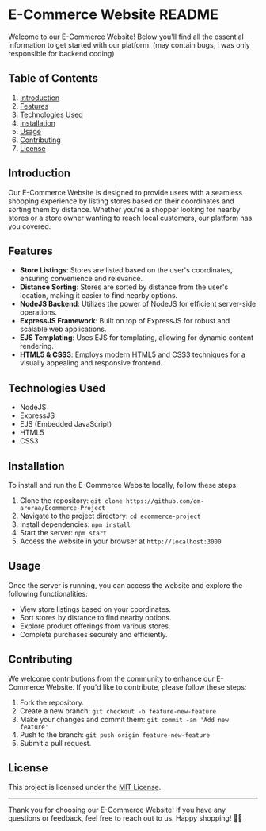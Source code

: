 # E-Commerce Website README

Welcome to our E-Commerce Website! Below you'll find all the essential information to get started with our platform.
(may contain bugs, i was only responsible for backend coding)

## Table of Contents

1. [Introduction](#introduction)
2. [Features](#features)
3. [Technologies Used](#technologies-used)
4. [Installation](#installation)
5. [Usage](#usage)
6. [Contributing](#contributing)
7. [License](#license)

## Introduction

Our E-Commerce Website is designed to provide users with a seamless shopping experience by listing stores based on their coordinates and sorting them by distance. Whether you're a shopper looking for nearby stores or a store owner wanting to reach local customers, our platform has you covered.

## Features

- **Store Listings**: Stores are listed based on the user's coordinates, ensuring convenience and relevance.
- **Distance Sorting**: Stores are sorted by distance from the user's location, making it easier to find nearby options.
- **NodeJS Backend**: Utilizes the power of NodeJS for efficient server-side operations.
- **ExpressJS Framework**: Built on top of ExpressJS for robust and scalable web applications.
- **EJS Templating**: Uses EJS for templating, allowing for dynamic content rendering.
- **HTML5 & CSS3**: Employs modern HTML5 and CSS3 techniques for a visually appealing and responsive frontend.

## Technologies Used

- NodeJS
- ExpressJS
- EJS (Embedded JavaScript)
- HTML5
- CSS3

## Installation

To install and run the E-Commerce Website locally, follow these steps:

1. Clone the repository: `git clone https://github.com/om-aroraa/Ecommerce-Project`
2. Navigate to the project directory: `cd ecommerce-project`
3. Install dependencies: `npm install`
4. Start the server: `npm start`
5. Access the website in your browser at `http://localhost:3000`

## Usage

Once the server is running, you can access the website and explore the following functionalities:

- View store listings based on your coordinates.
- Sort stores by distance to find nearby options.
- Explore product offerings from various stores.
- Complete purchases securely and efficiently.

## Contributing

We welcome contributions from the community to enhance our E-Commerce Website. If you'd like to contribute, please follow these steps:

1. Fork the repository.
2. Create a new branch: `git checkout -b feature-new-feature`
3. Make your changes and commit them: `git commit -am 'Add new feature'`
4. Push to the branch: `git push origin feature-new-feature`
5. Submit a pull request.

## License

This project is licensed under the [MIT License](LICENSE).

---

Thank you for choosing our E-Commerce Website! If you have any questions or feedback, feel free to reach out to us. Happy shopping! 🛒🎉
